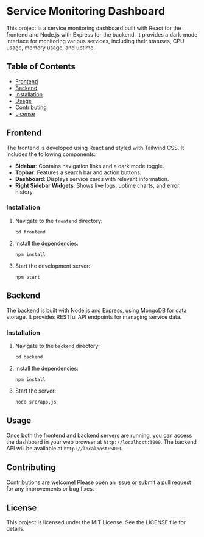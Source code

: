 # Service Monitoring Dashboard

This project is a service monitoring dashboard built with React for the frontend and Node.js with Express for the backend. It provides a dark-mode interface for monitoring various services, including their statuses, CPU usage, memory usage, and uptime.

## Table of Contents

- [Frontend](#frontend)
- [Backend](#backend)
- [Installation](#installation)
- [Usage](#usage)
- [Contributing](#contributing)
- [License](#license)

## Frontend

The frontend is developed using React and styled with Tailwind CSS. It includes the following components:

- **Sidebar**: Contains navigation links and a dark mode toggle.
- **Topbar**: Features a search bar and action buttons.
- **Dashboard**: Displays service cards with relevant information.
- **Right Sidebar Widgets**: Shows live logs, uptime charts, and error history.

### Installation

1. Navigate to the `frontend` directory:
   ```
   cd frontend
   ```

2. Install the dependencies:
   ```
   npm install
   ```

3. Start the development server:
   ```
   npm start
   ```

## Backend

The backend is built with Node.js and Express, using MongoDB for data storage. It provides RESTful API endpoints for managing service data.

### Installation

1. Navigate to the `backend` directory:
   ```
   cd backend
   ```

2. Install the dependencies:
   ```
   npm install
   ```

3. Start the server:
   ```
   node src/app.js
   ```

## Usage

Once both the frontend and backend servers are running, you can access the dashboard in your web browser at `http://localhost:3000`. The backend API will be available at `http://localhost:5000`.

## Contributing

Contributions are welcome! Please open an issue or submit a pull request for any improvements or bug fixes.

## License

This project is licensed under the MIT License. See the LICENSE file for details.